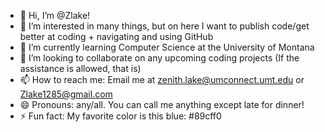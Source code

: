 - 👋 Hi, I’m @Zlake!
- 👀 I’m interested in many things, but on here I want to publish code/get better at coding + navigating and using GitHub
- 🌱 I’m currently learning Computer Science at the University of Montana
- 💞️ I’m looking to collaborate on any upcoming coding projects (If the assistance is allowed, that is)
- 📫 How to reach me: Email me at zenith.lake@umconnect.umt.edu or Zlake1285@gmail.com
- 😄 Pronouns: any/all. You can call me anything except late for dinner!
- ⚡ Fun fact: My favorite color is this blue: #89cff0

<!---
Nlake1285/Nlake1285 is a ✨ special ✨ repository because its `README.md` (this file) appears on your GitHub profile.
You can click the Preview link to take a look at your changes.
--->

